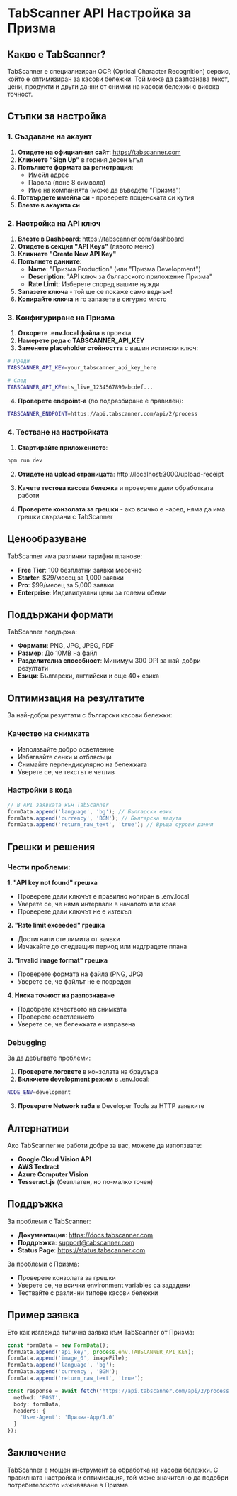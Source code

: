 # TabScanner API Настройка за Призма

## Какво е TabScanner?

TabScanner е специализиран OCR (Optical Character Recognition) сервис, който е оптимизиран за касови бележки. Той може да разпознава текст, цени, продукти и други данни от снимки на касови бележки с висока точност.

## Стъпки за настройка

### 1. Създаване на акаунт

1. **Отидете на официалния сайт**: https://tabscanner.com
2. **Кликнете "Sign Up"** в горния десен ъгъл
3. **Попълнете формата за регистрация**:
   - Имейл адрес
   - Парола (поне 8 символа)
   - Име на компанията (може да въведете "Призма")
4. **Потвърдете имейла си** - проверете пощенската си кутия
5. **Влезте в акаунта си**

### 2. Настройка на API ключ

1. **Влезте в Dashboard**: https://tabscanner.com/dashboard
2. **Отидете в секция "API Keys"** (лявото меню)
3. **Кликнете "Create New API Key"**
4. **Попълнете данните**:
   - **Name**: "Призма Production" (или "Призма Development")
   - **Description**: "API ключ за българското приложение Призма"
   - **Rate Limit**: Изберете според вашите нужди
5. **Запазете ключа** - той ще се покаже само веднъж!
6. **Копирайте ключа** и го запазете в сигурно място

### 3. Конфигуриране на Призма

1. **Отворете .env.local файла** в проекта
2. **Намерете реда с TABSCANNER_API_KEY**
3. **Заменете placeholder стойността** с вашия истински ключ:

```bash
# Преди
TABSCANNER_API_KEY=your_tabscanner_api_key_here

# След
TABSCANNER_API_KEY=ts_live_1234567890abcdef...
```

4. **Проверете endpoint-а** (по подразбиране е правилен):

```bash
TABSCANNER_ENDPOINT=https://api.tabscanner.com/api/2/process
```

### 4. Тестване на настройката

1. **Стартирайте приложението**:
```bash
npm run dev
```

2. **Отидете на upload страницата**: http://localhost:3000/upload-receipt

3. **Качете тестова касова бележка** и проверете дали обработката работи

4. **Проверете конзолата за грешки** - ако всичко е наред, няма да има грешки свързани с TabScanner

## Ценообразуване

TabScanner има различни тарифни планове:

- **Free Tier**: 100 безплатни заявки месечно
- **Starter**: $29/месец за 1,000 заявки
- **Pro**: $99/месец за 5,000 заявки
- **Enterprise**: Индивидуални цени за големи обеми

## Поддържани формати

TabScanner поддържа:
- **Формати**: PNG, JPG, JPEG, PDF
- **Размер**: До 10MB на файл
- **Разделителна способност**: Минимум 300 DPI за най-добри резултати
- **Езици**: Български, английски и още 40+ езика

## Оптимизация на резултатите

За най-добри резултати с български касови бележки:

### Качество на снимката
- Използвайте добро осветление
- Избягвайте сенки и отблясъци
- Снимайте перпендикулярно на бележката
- Уверете се, че текстът е четлив

### Настройки в кода
```typescript
// В API заявката към TabScanner
formData.append('language', 'bg'); // Български език
formData.append('currency', 'BGN'); // Българска валута
formData.append('return_raw_text', 'true'); // Връща сурови данни
```

## Грешки и решения

### Чести проблеми:

**1. "API key not found" грешка**
- Проверете дали ключът е правилно копиран в .env.local
- Уверете се, че няма интервали в началото или края
- Проверете дали ключът не е изтекъл

**2. "Rate limit exceeded" грешка**
- Достигнали сте лимита от заявки
- Изчакайте до следващия период или надградете плана

**3. "Invalid image format" грешка**
- Проверете формата на файла (PNG, JPG)
- Уверете се, че файлът не е повреден

**4. Ниска точност на разпознаване**
- Подобрете качеството на снимката
- Проверете осветлението
- Уверете се, че бележката е изправена

### Debugging

За да дебъгвате проблеми:

1. **Проверете логовете** в конзолата на браузъра
2. **Включете development режим** в .env.local:
```bash
NODE_ENV=development
```
3. **Проверете Network таба** в Developer Tools за HTTP заявките

## Алтернативи

Ако TabScanner не работи добре за вас, можете да използвате:

- **Google Cloud Vision API**
- **AWS Textract**
- **Azure Computer Vision**
- **Tesseract.js** (безплатен, но по-малко точен)

## Поддръжка

За проблеми с TabScanner:
- **Документация**: https://docs.tabscanner.com
- **Поддръжка**: support@tabscanner.com
- **Status Page**: https://status.tabscanner.com

За проблеми с Призма:
- Проверете конзолата за грешки
- Уверете се, че всички environment variables са зададени
- Тествайте с различни типове касови бележки

## Пример заявка

Ето как изглежда типична заявка към TabScanner от Призма:

```typescript
const formData = new FormData();
formData.append('api_key', process.env.TABSCANNER_API_KEY);
formData.append('image_0', imageFile);
formData.append('language', 'bg');
formData.append('currency', 'BGN');
formData.append('return_raw_text', 'true');

const response = await fetch('https://api.tabscanner.com/api/2/process', {
  method: 'POST',
  body: formData,
  headers: {
    'User-Agent': 'Призма-App/1.0'
  }
});
```

## Заключение

TabScanner е мощен инструмент за обработка на касови бележки. С правилната настройка и оптимизация, той може значително да подобри потребителското изживяване в Призма.